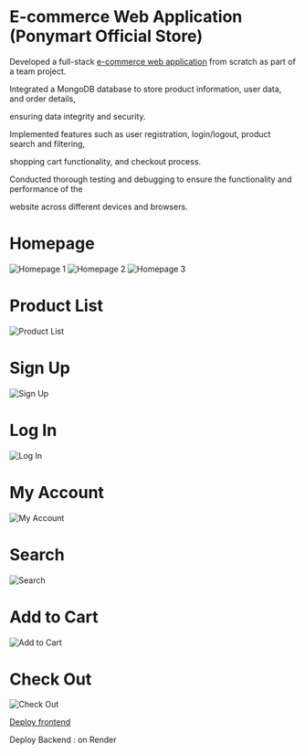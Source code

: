 # E-commerce Web Application (Ponymart Official Store)

Developed a full-stack [e-commerce web application]() from scratch as part of a team project.

Integrated a MongoDB database to store product information, user data, and order details, 

ensuring data integrity and security.

Implemented features such as user registration, login/logout, product search and filtering, 

shopping cart functionality, and checkout process.

Conducted thorough testing and debugging to ensure the functionality and performance of the 

website across different devices and browsers.

# Homepage

![Homepage  1](https://github.com/user-attachments/assets/5258cb11-8808-4171-9594-cc1d408d8fc0)
![Homepage 2](https://github.com/user-attachments/assets/78a51091-cc90-4ff8-b373-f2d615d81586)
![Homepage 3](https://github.com/user-attachments/assets/daacb384-9266-4806-8b37-b948ed33d752)


# Product List

![Product List](https://github.com/user-attachments/assets/52ff51b1-e387-43ae-9837-7a293ef47a62)


# Sign Up

![Sign Up](https://github.com/user-attachments/assets/aba8b684-1500-4e36-ae82-85c76be90ef1)


# Log In

![Log In](https://github.com/user-attachments/assets/53d5f908-4976-408b-83a6-7059ae2b2a06)


# My Account

![My Account](https://github.com/user-attachments/assets/9a91c50b-e762-4dd0-b03f-b95af1d2af10)


# Search

![Search](https://github.com/user-attachments/assets/beb36017-48b7-4e52-9709-f960d39f0d81)


# Add to Cart

![Add to Cart](https://github.com/user-attachments/assets/3e0eac09-f83b-4b5b-b945-dac1b0c4a5b8)


# Check Out

![Check Out](https://github.com/user-attachments/assets/41cf27e4-9ba4-4d59-a51b-325d0befbc3d)



[Deploy frontend](jsd-7-cmfm-frontend.vercel.app)

Deploy Backend : on Render
